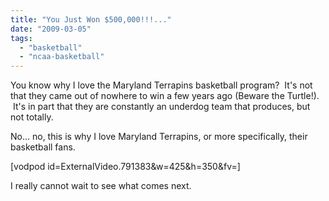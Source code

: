 ```yaml
---
title: "You Just Won $500,000!!!..."
date: "2009-03-05"
tags:
  - "basketball"
  - "ncaa-basketball"
---
```


You know why I love the Maryland Terrapins basketball program?  It's not that they came out of nowhere to win a few years ago (Beware the Turtle!).  It's in part that they are constantly an underdog team that produces, but not totally.  

No... no, this is why I love Maryland Terrapins, or more specifically, their basketball fans.

\[vodpod id=ExternalVideo.791383&w=425&h=350&fv=\]

I really cannot wait to see what comes next.
